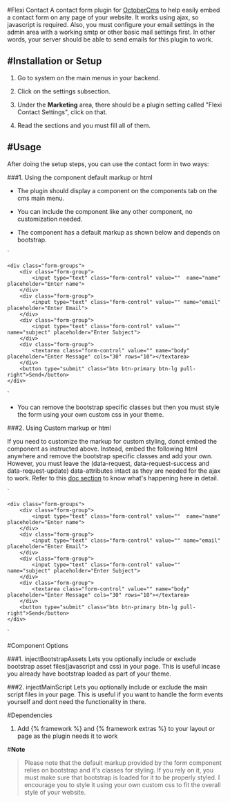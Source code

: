 #Flexi Contact
A contact form plugin for [OctoberCms](http://www.octobercms.com) to help easily embed a contact form on any page of your website. It works using ajax, so javascript is required. Also, you must configure your email settings in the admin area with a working smtp or other basic mail settings first. In other words, your server should be able to send emails for this plugin to work.


#Installation or Setup
---

1. Go to system on the main menus in your backend.

2. Click on the settings subsection.

3. Under the **Marketing** area, there should be a plugin setting called "Flexi Contact Settings", click on that.

4. Read the sections and you must fill all of them.



#Usage
---
After doing the setup steps, you can use the contact form in two ways:

###1. Using the component default markup or html
+ The plugin should display a component on the components tab on the cms main menu.

+ You can include the component like any other component, no customization needed.

+ The component has a default markup as shown below and depends on bootstrap.

`
<div class="confirm-container">
    <!--This will contain the confirmation when the email is successfully sent-->
</div>
<form class="flexiContactForm" role="form"
      data-request="{{ __SELF__ }}::onMailSent"
      data-request-update="'{{ __SELF__ }}::confirm': '.confirm-container'">

    <div class="form-groups">
        <div class="form-group">
            <input type="text" class="form-control" value=""  name="name" placeholder="Enter name">
        </div>
        <div class="form-group">
            <input type="text" class="form-control" value="" name="email" placeholder="Enter Email">
        </div>
        <div class="form-group">
            <input type="text" class="form-control" value="" name="subject" placeholder="Enter Subject">
        </div>
        <div class="form-group">
            <textarea class="form-control" value="" name="body" placeholder="Enter Message" cols="30" rows="10"></textarea>
        </div>
        <button type="submit" class="btn btn-primary btn-lg pull-right">Send</button>
    </div>
</form>
`

+ You can remove the bootstrap specific classes but then you must style the form using your own custom css in your theme.

###2. Using Custom markup or html

If you need to customize the markup for custom styling, donot embed the component as instructed above. Instead, embed the following html anywhere and remove the bootstrap specific classes and add your own. However, you must leave the (data-request, data-request-success and data-request-update) data-attributes intact as they are needed for the ajax to work. Refer to this [doc section](http://octobercms.com/docs/cms/ajax) to know what's happening here in detail.

`
<div class="confirm-container">
    <!--This will contain the confirmation when the email is successfully sent-->
</div>
<form class="flexiContactForm" role="form"
      data-request="{{ __SELF__ }}::onMailSent"
      data-request-update="'{{ __SELF__ }}::confirm': '.confirm-container'">

    <div class="form-groups">
        <div class="form-group">
            <input type="text" class="form-control" value=""  name="name" placeholder="Enter name">
        </div>
        <div class="form-group">
            <input type="text" class="form-control" value="" name="email" placeholder="Enter Email">
        </div>
        <div class="form-group">
            <input type="text" class="form-control" value="" name="subject" placeholder="Enter Subject">
        </div>
        <div class="form-group">
            <textarea class="form-control" value="" name="body" placeholder="Enter Message" cols="30" rows="10"></textarea>
        </div>
        <button type="submit" class="btn btn-primary btn-lg pull-right">Send</button>
    </div>
</form>
`

#Component Options

###1. injectBootstrapAssets
Lets you optionally include or exclude bootstrap asset files(javascript and css) in your page.
This is useful incase you already have bootstrap loaded as part of your theme.

###2. injectMainScript
Lets you optionally include or exclude the main script files in your page.
This is useful if you want to handle the form events yourself and dont need the functionality in there.

#Dependencies
1. Add {% framework %} and {% framework extras %} to your layout or page as the plugin needs it to work

#**Note**
> Please note that the default markup provided by the form component relies on bootstrap and it's classes for styling. If you rely on it, you must make sure that bootstrap is loaded for it to be properly styled. I encourage you to style it using your own custom css to fit the overall style of your website.